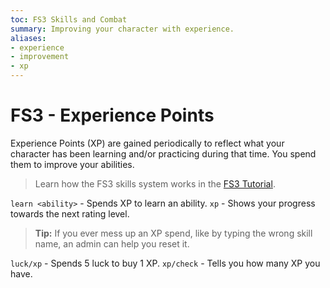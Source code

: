 ```yaml
---
toc: FS3 Skills and Combat
summary: Improving your character with experience.
aliases:
- experience
- improvement
- xp
---
```

# FS3 - Experience Points

Experience Points (XP) are gained periodically to reflect what your character has been learning and/or practicing during that time.  You spend them to improve your abilities.  

> Learn how the FS3 skills system works in the [FS3 Tutorial](/help/fs3).

`learn <ability>` - Spends XP to learn an ability.
`xp` - Shows your progress towards the next rating level.

> **Tip:** If you ever mess up an XP spend, like by typing the wrong skill name, an admin can help you reset it.


`luck/xp` - Spends 5 luck to buy 1 XP.
`xp/check` - Tells you how many XP you have.
